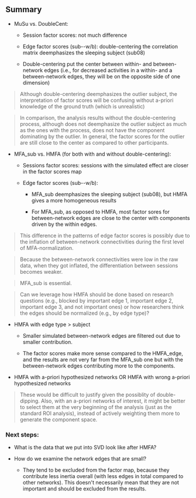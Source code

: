 ## Summary

+ MuSu vs. DoubleCent:
	
	+ Session factor scores: not much difference

	+ Edge factor scores (sub--w/b): double-centering the correlation matrix deemphasizes the sleeping subject (sub08) 

	+ Double-centering put the center between within- and between-network edges (i.e., for decreased activities in a within- and a between-network edges, they will be on the opposite side of one dimension)

 > Although double-centering deemphasizes the outlier subject, the interpretation of factor scores will be confusing without a-priori knowledge of the ground truth (which is unrealistic)

 > In comparison, the analysis results without the double-centering process, although does not deemphasize the outlier subject as much as the ones with the process, does not have the component dominating by the outlier. In general, the factor scores for the outlier are still close to the center as compared to other participants.
 
 + MFA_sub vs. HMFA (for both with and without double-centering):

 	+ Sessions factor scores: sessions with the simulated effect are closer in the factor scores map

 	+ Edge factor scores (sub--w/b): 

 		+ MFA_sub deemphasizes the sleeping subject (sub08), but HMFA gives a more homogeneous results

 		+ For MFA_sub, as opposed to HMFA, most factor sores for between-network edges are close to the center with components driven by the within edges.

 > This difference in the patterns of edge factor scores is possibly due to the inflation of between-network connectivities during the first level of MFA-normalization.

 > Because the between-network connectivities were low in the raw data, when they got inflated, the differentiation between sessions becomes weaker.

 > MFA_sub is essential.

 > Can we leverage how HMFA should be done based on research questions (e.g., blocked by important edge 1, important edge 2, important edge 3, and not important ones) or how researchers think the edges should be normalized (e.g., by edge type)?

 + HMFA with edge type > subject

 	+ Smaller simulated between-network edges are filtered out due to smaller contribution.

 	+ The factor scores make more sense compared to the HMFA_edge, and the results are not very far from the MFA_sub one but with the between-network edges contributing more to the components.


 + HMFA with a-priori hypothesized networks OR HMFA with wrong a-priori hypothesized networks
 
 > These would be difficult to justify given the possiblity of double-dipping. Also, with an a-priori networks of interest, it might be better to select them at the very beginning of the analysis (just as the standard ROI analysis), instead of actively weighting them more to generate the component space.

### Next steps:

+ What is the data that we put into SVD look like after HMFA?

+ How do we examine the network edges that are small? 

	+ They tend to be excluded from the factor map, because they contribute less inertia overall (with less edges in total compared to other networks). This doesn't necessarily mean that they are not important and should be excluded from the results. 	
 
